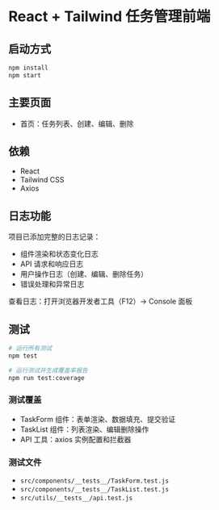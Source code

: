 # React + Tailwind 任务管理前端

## 启动方式
```bash
npm install
npm start
```

## 主要页面
- 首页：任务列表、创建、编辑、删除

## 依赖
- React
- Tailwind CSS
- Axios

## 日志功能
项目已添加完整的日志记录：
- 组件渲染和状态变化日志
- API 请求和响应日志
- 用户操作日志（创建、编辑、删除任务）
- 错误处理和异常日志

查看日志：打开浏览器开发者工具（F12）→ Console 面板

## 测试
```bash
# 运行所有测试
npm test

# 运行测试并生成覆盖率报告
npm run test:coverage
```

### 测试覆盖
- TaskForm 组件：表单渲染、数据填充、提交验证
- TaskList 组件：列表渲染、编辑删除操作
- API 工具：axios 实例配置和拦截器

### 测试文件
- `src/components/__tests__/TaskForm.test.js`
- `src/components/__tests__/TaskList.test.js`
- `src/utils/__tests__/api.test.js`
